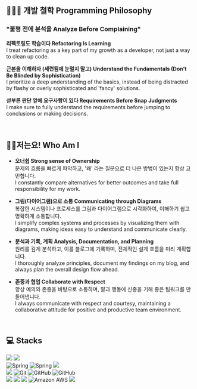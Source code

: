 ## 👩🏻‍🌾 개발 철학 Programming Philosophy 
### "불평 전에 분석을 Analyze Before Complaining"
**리펙토링도 학습이다 Refactoring Is Learning**    
I treat refactoring as a key part of my growth as a developer, not just a way to clean up code.

**근본을 이해하자 (세련됨에 눈멀지 말고) Understand the Fundamentals (Don’t Be Blinded by Sophistication)**    
I prioritize a deep understanding of the basics, instead of being distracted by flashy or overly sophisticated and 'fancy' solutions.

**섣부른 판단 앞에 요구사항이 있다 Requirements Before Snap Judgments**    
I make sure to fully understand the requirements before jumping to conclusions or making decisions.

  <br>

## 🙋‍♂️저는요! Who Am I
- **오너쉽 Strong sense of Ownership**  
  문제의 흐름을 빠르게 파악하고, '왜' 라는 질문으로 더 나은 방법이 있는지 항상 고민합니다.    
  I constantly compare alternatives for better outcomes and take full responsibility for my work.

- **그림(다이어그램)으로 소통 Communicating through Diagrams**  
 복잡한 시스템이나 프로세스를 그림과 다이어그램으로 시각화하여, 이해하기 쉽고 명확하게 소통합니다.    
 I simplify complex systems and processes by visualizing them with diagrams, making ideas easy to understand and communicate clearly.

- **분석과 기록, 계획 Analysis, Documentation, and Planning**  
 원리를 깊게 분석하고, 이를 블로그에 기록하며, 전체적인 설계 흐름을 미리 계획합니다.       
I thoroughly analyze principles, document my findings on my blog, and always plan the overall design flow ahead.

- **존중과 협업 Collaborate with Respect**  
항상 예의와 존중을 바탕으로 소통하며, 말과 행동에 신중을 기해 좋은 팀워크를 만들어냅니다.     
I always communicate with respect and courtesy, maintaining a collaborative attitude for positive and productive team environment.



<br>

## 💻 Stacks

<div align=left> 
    <img src="https://img.shields.io/badge/java-007396?style=for-the-badge&logo=java&logoColor=white"> 
    <img src="https://img.shields.io/badge/javascript-%23F7DF1E.svg?&style=for-the-badge&logo=javascript&logoColor=black" />
    <br>
  <img alt="Spring" src ="https://img.shields.io/badge/Spring-6DB33F.svg?style=for-the-badge&logo=Spring&logoColor=white"/>
    <img alt="Spring" src ="https://img.shields.io/badge/mysql-4479A1.svg?style=for-the-badge&logo=mysql&logoColor=white"/>
    <img src="https://img.shields.io/badge/oracle-%23F80000.svg?&style=for-the-badge&logo=oracle&logoColor=white" />
  <br>


<img src="https://img.shields.io/badge/react-%2361DAFB.svg?&style=for-the-badge&logo=react&logoColor=black" />
<img alt="Git" src ="https://img.shields.io/badge/Git-F05032.svg?&style=for-the-badge&logo=Git&logoColor=white"/>
<img alt="GitHub" src ="https://img.shields.io/badge/GitHub-181717.svg?&style=for-the-badge&logo=GitHub&logoColor=white"/>
<img alt="GitHub" src ="https://img.shields.io/badge/gitlab-%23181717.svg?style=for-the-badge&logo=gitlab&logoColor=white"/><br>
<img src="https://img.shields.io/badge/redis-%23DC382D.svg?&style=for-the-badge&logo=redis&logoColor=white" />
<img src="https://img.shields.io/badge/docker-2496ED?style=for-the-badge&logo=docker&logoColor=white">
<img src="https://img.shields.io/badge/Apache%20Kafka-000?style=for-the-badge&logo=apachekafka">
<img alt="Amazon AWS" src ="https://img.shields.io/badge/AWS-%23FF9900.svg?style=for-the-badge&logo=amazon-aws&logoColor=white"/>
<img src="https://img.shields.io/badge/jenkins-%23D24939.svg?&style=for-the-badge&logo=jenkins&logoColor=white" />
</div>



